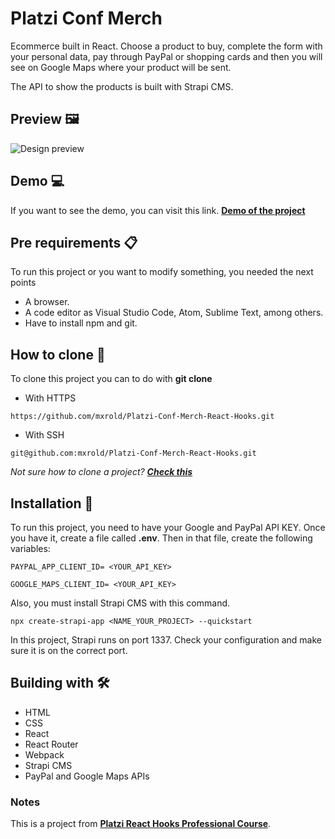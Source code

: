 # Platzi Conf Merch

Ecommerce built in React. Choose a product to buy, complete the form with your personal data, pay through PayPal or shopping cards and then you will see on Google Maps where your product will be sent.

The API to show the products is built with Strapi CMS.

## Preview 🖼

![Design preview](https://firebasestorage.googleapis.com/v0/b/platzi-conf-merch-d6365.appspot.com/o/platzi-conf-merch.png?alt=media&token=d3f0507f-7d6b-4d5f-aec5-4213552038b2)

## Demo 💻

If you want to see the demo, you can visit this link. **[Demo of the project](https://platzi-conf-merch-d6365.web.app/)**

## Pre requirements 📋

To run this project or you want to modify something, you needed the next points
- A browser.
- A code editor as Visual Studio Code, Atom, Sublime Text, among others.
- Have to install npm and git.

## How to clone 🚀

To clone this project you can to do with __git clone__

- With HTTPS
~~~
https://github.com/mxrold/Platzi-Conf-Merch-React-Hooks.git
~~~
- With SSH
~~~
git@github.com:mxrold/Platzi-Conf-Merch-React-Hooks.git
~~~

_Not sure how to clone a project? **[Check this](https://github.com/mxrold/how-to-clone-a-repository-in-github/blob/main/README.md)**_


## Installation 🎉

To run this project, you need to have your Google and PayPal API KEY. Once you have it, create a file called **.env**. Then in that file, create the following variables:
~~~
PAYPAL_APP_CLIENT_ID= <YOUR_API_KEY>
~~~
~~~
GOOGLE_MAPS_CLIENT_ID= <YOUR_API_KEY>
~~~

Also, you must install Strapi CMS with this command. 
~~~
npx create-strapi-app <NAME_YOUR_PROJECT> --quickstart
~~~
In this project, Strapi runs on port 1337. Check your configuration and make sure it is on the correct port.


## Building with 🛠️

- HTML
- CSS
- React
- React Router
- Webpack
- Strapi CMS
- PayPal and Google Maps APIs

### Notes
This is a project from **[Platzi React Hooks Professional Course](https://platzi.com/clases/react-hooks/)**.
